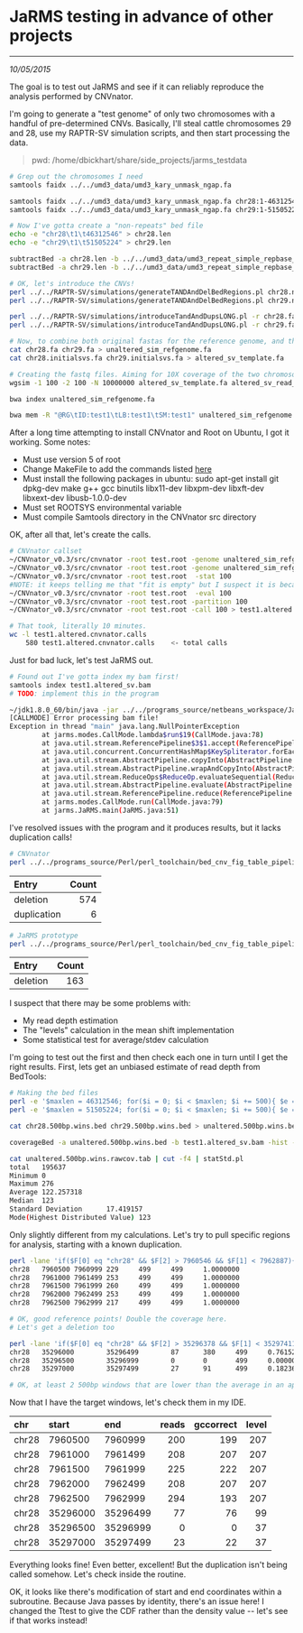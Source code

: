 # JaRMS testing in advance of other projects
---
*10/05/2015*

The goal is to test out JaRMS and see if it can reliably reproduce the analysis performed by CNVnator.

I'm going to generate a "test genome" of only two chromosomes with a handful of pre-determined CNVs. Basically, I'll steal cattle chromosomes 29 and 28, use my RAPTR-SV simulation scripts, and then start processing the data.

> pwd: /home/dbickhart/share/side_projects/jarms_testdata

```bash
# Grep out the chromosomes I need
samtools faidx ../../umd3_data/umd3_kary_unmask_ngap.fa

samtools faidx ../../umd3_data/umd3_kary_unmask_ngap.fa chr28:1-46312546 > chr28.fa
samtools faidx ../../umd3_data/umd3_kary_unmask_ngap.fa chr29:1-51505224 > chr29.fa

# Now I've gotta create a "non-repeats" bed file
echo -e "chr28\t1\t46312546" > chr28.len
echo -e "chr29\t1\t51505224" > chr29.len

subtractBed -a chr28.len -b ../../umd3_data/umd3_repeat_simple_repbase_named_merged.bed > chr28.non_repeats.bed
subtractBed -a chr29.len -b ../../umd3_data/umd3_repeat_simple_repbase_named_merged.bed > chr29.non_repeats.bed

# OK, let's introduce the CNVs!
perl ../../RAPTR-SV/simulations/generateTANDAndDelBedRegions.pl chr28.non_repeats.bed chr28.initialsvs.bed 10
perl ../../RAPTR-SV/simulations/generateTANDAndDelBedRegions.pl chr29.non_repeats.bed chr29.initialsvs.bed 10

perl ../../RAPTR-SV/simulations/introduceTandAndDupsLONG.pl -r chr28.fa -i chr28.initialsvs.bed -o chr28.initialsvs.fa
perl ../../RAPTR-SV/simulations/introduceTandAndDupsLONG.pl -r chr29.fa -i chr29.initialsvs.bed -o chr29.initialsvs.fa

# Now, to combine both original fastas for the reference genome, and then combine both SV fastas for the reads
cat chr28.fa chr29.fa > unaltered_sim_refgenome.fa
cat chr28.initialsvs.fa chr29.initialsvs.fa > altered_sv_template.fa

# Creating the fastq files. Aiming for 10X coverage of the two chromosomes
wgsim -1 100 -2 100 -N 10000000 altered_sv_template.fa altered_sv_read_1.fq altered_sv_read_2.fq > SNP_INDEL_locations.tab

bwa index unaltered_sim_refgenome.fa

bwa mem -R "@RG\tID:test1\tLB:test1\tSM:test1" unaltered_sim_refgenome.fa altered_sv_read_1.fq altered_sv_read_2.fq | samtools view -bS - | samtools sort -T test.sort -o test1.altered_sv.bam -
```

After a long time attempting to install CNVnator and Root on Ubuntu, I got it working. Some notes:

* Must use version 5 of root
* Change MakeFile to add the commands listed [here](http://askubuntu.com/questions/521706/error-adding-symbols-dso-missing-from-command-line-while-compiling-g13-driver)
* Must install the following packages in ubuntu: sudo apt-get install git dpkg-dev make g++ gcc binutils libx11-dev libxpm-dev libxft-dev libxext-dev libusb-1.0.0-dev
* Must set ROOTSYS environmental variable
* Must compile Samtools directory in the CNVnator src directory

OK, after all that, let's create the calls.

```bash
# CNVnator callset
~/CNVnator_v0.3/src/cnvnator -root test.root -genome unaltered_sim_refgenome.fa -tree test1.altered_sv.bam
~/CNVnator_v0.3/src/cnvnator -root test.root -genome unaltered_sim_refgenome.fa -his 100
~/CNVnator_v0.3/src/cnvnator -root test.root  -stat 100
#NOTE: it keeps telling me that "fit is empty" but I suspect it is because it is looking for X and Y
~/CNVnator_v0.3/src/cnvnator -root test.root  -eval 100
~/CNVnator_v0.3/src/cnvnator -root test.root -partition 100
~/CNVnator_v0.3/src/cnvnator -root test.root -call 100 > test1.altered.cnvnator.calls

# That took, literally 10 minutes.
wc -l test1.altered.cnvnator.calls
	580 test1.altered.cnvnator.calls	<- total calls
```

Just for bad luck, let's test JaRMS out.

```bash
# Found out I've gotta index my bam first!
samtools index test1.altered_sv.bam
# TODO: implement this in the program

~/jdk1.8.0_60/bin/java -jar ../../programs_source/netbeans_workspace/JaRMS/dist/JaRMS.jar call -i test1.altered_sv.bam -f unaltered_sim_refgenome.fa -o test1.altered.jarms.calls -t 2
[CALLMODE] Error processing bam file!
Exception in thread "main" java.lang.NullPointerException
        at jarms.modes.CallMode.lambda$run$19(CallMode.java:78)
        at java.util.stream.ReferencePipeline$3$1.accept(ReferencePipeline.java:193)
        at java.util.concurrent.ConcurrentHashMap$KeySpliterator.forEachRemaining(ConcurrentHashMap.java:3527)
        at java.util.stream.AbstractPipeline.copyInto(AbstractPipeline.java:481)
        at java.util.stream.AbstractPipeline.wrapAndCopyInto(AbstractPipeline.java:471)
        at java.util.stream.ReduceOps$ReduceOp.evaluateSequential(ReduceOps.java:708)
        at java.util.stream.AbstractPipeline.evaluate(AbstractPipeline.java:234)
        at java.util.stream.ReferencePipeline.reduce(ReferencePipeline.java:474)
        at jarms.modes.CallMode.run(CallMode.java:79)
        at jarms.JaRMS.main(JaRMS.java:51)

```

I've resolved issues with the program and it produces results, but it lacks duplication calls! 

```bash
# CNVnator
perl ../../programs_source/Perl/perl_toolchain/bed_cnv_fig_table_pipeline/tabFileColumnCounter.pl -f test1.altered.cnvnator.calls -c 0 -m
```

|Entry       | Count|
|:-----------|-----:|
|deletion    |   574|
|duplication |     6|

```bash
# JaRMS prototype
perl ../../programs_source/Perl/perl_toolchain/bed_cnv_fig_table_pipeline/tabFileColumnCounter.pl -f test1.altered.jarms.callscnvs.bed -c 3 -m
```

|Entry    | Count|
|:--------|-----:|
|deletion |   163|

I suspect that there may be some problems with:

* My read depth estimation
* The "levels" calculation in the mean shift implementation
* Some statistical test for average/stdev calculation

I'm going to test out the first and then check each one in turn until I get the right results. First, lets get an unbiased estimate of read depth from BedTools:

```bash
# Making the bed files
perl -e '$maxlen = 46312546; for($i = 0; $i < $maxlen; $i += 500){ $e = $i + 499; if($e > $maxlen){$e = $maxlen;} print "chr28\t$i\t$e\n";}' > chr28.500bp.wins.bed
perl -e '$maxlen = 51505224; for($i = 0; $i < $maxlen; $i += 500){ $e = $i + 499; if($e > $maxlen){$e = $maxlen;} print "chr29\t$i\t$e\n";}' > chr29.500bp.wins.bed

cat chr28.500bp.wins.bed chr29.500bp.wins.bed > unaltered.500bp.wins.bed

coverageBed -a unaltered.500bp.wins.bed -b test1.altered_sv.bam -hist -sorted > unaltered.500bp.wins.rawcov.tab

cat unaltered.500bp.wins.rawcov.tab | cut -f4 | statStd.pl
total   195637
Minimum 0
Maximum 276
Average 122.257318
Median  123
Standard Deviation      17.419157
Mode(Highest Distributed Value) 123
```

Only slightly different from my calculations. Let's try to pull specific regions for analysis, starting with a known duplication.

```bash
perl -lane 'if($F[0] eq "chr28" && $F[2] > 7960546 && $F[1] < 7962887){print $_;}' < unaltered.500bp.wins.rawcov.tab
chr28   7960500 7960999 229     499     499     1.0000000
chr28   7961000 7961499 253     499     499     1.0000000
chr28   7961500 7961999 260     499     499     1.0000000
chr28   7962000 7962499 253     499     499     1.0000000
chr28   7962500 7962999 217     499     499     1.0000000

# OK, good reference points! Double the coverage here.
# Let's get a deletion too

perl -lane 'if($F[0] eq "chr28" && $F[2] > 35296378 && $F[1] < 35297411){print $_;}' < unaltered.500bp.wins.rawcov.tab
chr28   35296000        35296499        87      380     499     0.7615231
chr28   35296500        35296999        0       0       499     0.0000000
chr28   35297000        35297499        27      91      499     0.1823647

# OK, at least 2 500bp windows that are lower than the average in an appreciable way.
```

Now that I have the target windows, let's check them in my IDE.

| chr | start | end | reads | gccorrect | level |
| :--- | :--- | :--- | ---: | ---: | ---: |
chr28|   7960500 | 7960999 | 200 | 199 | 207
chr28 |  7961000 | 7961499 | 208 | 207 | 207
chr28 |  7961500 | 7961999 | 225 | 222 | 207
chr28 |  7962000 | 7962499 | 208 | 207 | 207
chr28 |  7962500 | 7962999 | 294 | 193 | 207
chr28 |  35296000    |    35296499 | 77 | 76 | 99
chr28 |  35296500    |    35296999 | 0  | 0  |  37
chr28 |  35297000    |    35297499 | 23 | 22 | 37

Everything looks fine! Even better, excellent! But the duplication isn't being called somehow. Let's check inside the routine. 

OK, it looks like there's modification of start and end coordinates within a subroutine. Because Java passes by identity, there's an issue here! I changed the Ttest to give the CDF rather than the density value -- let's see if that works instead!
